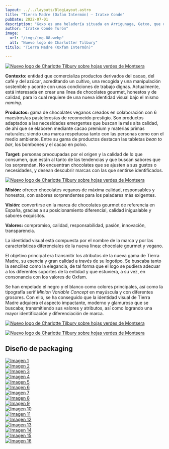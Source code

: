 ```yaml
---
layout: ../../layouts/BlogLayout.astro
title: "Tierra Madre (Oxfam Intermón) – Iratxe Conde"
pubDate: 2022-07-01
description: "Goxo es una heladería situada en Arrigunaga, Getxo, que ofrece helados y dulces de origen natural y respetuosos con el medio ambiente. Con una misión de calidad y compromiso, Goxo se dirige a quienes buscan productos innovadores y sabores sorprendentes, brindando una experiencia única en un entorno costero idílico."
author: "Iratxe Conde Turón"
image:
  url: "/imgs/img-88.webp"
  alt: "Nuevo logo de Charlotter Tilbury"
titulo: "Tierra Madre (Oxfam Intermón)"

---
```


[![Nuevo logo de Charlotte Tilbury sobre hojas verdes de Montsera](/imgs/img-88.webp "Nuevo logo de Charlotter Tilbury")](/imgs/img-88.webp)

**Contexto:** entidad que comercializa productos derivados del cacao, del café y del azúcar, acreditando un cultivo, una recogida y una manipulación sostenible y acorde con unas condiciones de trabajo dignas. Actualmente, está interesada en crear una línea de chocolates gourmet, honestos y de calidad, para lo cual requiere de una nueva identidad visual bajo el mismo _naming_.

**Productos:** gama de chocolates veganos creados en colaboración con 6 maestros/as pasteleros/as de reconocido prestigio. Son productos adaptados a las necesidades emergentes que buscan la más alta calidad, de ahí que se elaboren mediante cacao premium y materias primas naturales; siendo una marca respetuosa tanto con las personas como con el medio ambiente. Entre su gama de productos destacan las tabletas _bean to bar_, los bombones y el cacao en polvo.

**Target:** personas preocupadas por el origen y la calidad de lo que consumen, que están al tanto de las tendencias y que buscan sabores que los sorprendan. No encuentran chocolates que se ajusten a sus gustos o necesidades, y desean descubrir marcas con las que sentirse identificados.

<div class="flex-container">
  <div class="flex-item">

[![Nuevo logo de Charlotte Tilbury sobre hojas verdes de Montsera](/imgs/img-202.webp "Nuevo logo de Charlotter Tilbury")](/imgs/img-202.webp)

  </div>
  <div class="flex-item">

**Misión:** ofrecer chocolates veganos de máxima calidad, responsables y honestos, con sabores sorprendentes para los paladares más exigentes.

**Visión:** convertirse en la marca de chocolates gourmet de referencia en España, gracias a su posicionamiento diferencial, calidad inigualable y sabores exquisitos.

**Valores:** compromiso, calidad, responsabilidad, pasión, innovación, transparencia.

  </div>
</div>

<div class="flex-container">
  <div class="flex-item">

La identidad visual está compuesta por el nombre de la marca y por las características diferenciales de la nueva línea: chocolate gourmet y vegano.

El objetivo principal era transmitir los atributos de la nueva gama de Tierra Madre, su esencia y gran calidad a través de su logotipo. Se buscaba tanto la sencillez como la elegancia, de tal forma que el logo se pudiera adecuar a los diferentes soportes de la entidad y que estuviera, a su vez, en consonancia con los valores de Oxfam.

Se han empelado el negro y el blanco como colores principales, así como la tipografía serif _Minion Variable Concept_ en mayúscula y con diferentes grosores. Con ello, se ha conseguido que la identidad visual de Tierra Madre adquiera el aspecto impactante, moderno y glamuroso que se buscaba; transmitiendo sus valores y atributos, así como logrando una mayor identificación y diferenciación de marca.

  </div>
  <div class="flex-item">

[![Nuevo logo de Charlotte Tilbury sobre hojas verdes de Montsera](/imgs/img-223.webp "Nuevo logo de Charlotter Tilbury")](/imgs/img-223.webp)

  </div>
</div>

[![Nuevo logo de Charlotte Tilbury sobre hojas verdes de Montsera](/imgs/img-89.webp "Nuevo logo de Charlotter Tilbury")](/imgs/img-89.webp)

## Diseño de packaging
<div class="grid-4-container" id="gallery">
  <div class="grid-item">
    <a href="/imgs/img-190.webp" data-pswp-width="2000" data-pswp-height="2000">
      <img src="/imgs/img-190.webp" alt="Imagen 1"/>
    </a>
  </div>
  <div class="grid-item">
    <a href="/imgs/img-191.webp" data-pswp-width="2000" data-pswp-height="2000">
      <img src="/imgs/img-191.webp" alt="Imagen 2"/>
    </a>
  </div>
  <div class="grid-item">
    <a href="/imgs/img-192.webp" data-pswp-width="2000" data-pswp-height="2000">
      <img src="/imgs/img-192.webp" alt="Imagen 3"/>
    </a>
  </div>
  <div class="grid-item">
    <a href="/imgs/img-193.webp" data-pswp-width="2000" data-pswp-height="2000">
      <img src="/imgs/img-193.webp" alt="Imagen 4"/>
    </a>
  </div>
  <div class="grid-item">
    <a href="/imgs/img-194.webp" data-pswp-width="2000" data-pswp-height="2000">
      <img src="/imgs/img-194.webp" alt="Imagen 5"/>
    </a>
  </div>
  <div class="grid-item">
    <a href="/imgs/img-195.webp" data-pswp-width="2000" data-pswp-height="2000">
      <img src="/imgs/img-195.webp" alt="Imagen 6"/>
    </a>
  </div>
  <div class="grid-item">
    <a href="/imgs/img-196.webp" data-pswp-width="2000" data-pswp-height="2000">
      <img src="/imgs/img-196.webp" alt="Imagen 7"/>
    </a>
  </div>
  <div class="grid-item">
    <a href="/imgs/img-197.webp" data-pswp-width="2000" data-pswp-height="2000">
      <img src="/imgs/img-197.webp" alt="Imagen 8"/>
    </a>
  </div>
  <div class="grid-item">
    <a href="/imgs/img-198.webp" data-pswp-width="2000" data-pswp-height="2000">
      <img src="/imgs/img-198.webp" alt="Imagen 9"/>
    </a>
  </div>
  <div class="grid-item">
    <a href="/imgs/img-199.webp" data-pswp-width="2000" data-pswp-height="2000">
      <img src="/imgs/img-199.webp" alt="Imagen 10"/>
    </a>
  </div>
  <div class="grid-item">
    <a href="/imgs/img-200.webp" data-pswp-width="2000" data-pswp-height="2000">
      <img src="/imgs/img-200.webp" alt="Imagen 11"/>
    </a>
  </div>
  <div class="grid-item">
    <a href="/imgs/img-201.webp" data-pswp-width="2000" data-pswp-height="2000">
      <img src="/imgs/img-201.webp" alt="Imagen 12"/>
    </a>
  </div>
  <div class="grid-item">
    <a href="/imgs/img-90.webp" data-pswp-width="2000" data-pswp-height="2000">
      <img src="/imgs/img-90.webp" alt="Imagen 13"/>
    </a>
  </div>
  <div class="grid-item">
    <a href="/imgs/img-129.webp" data-pswp-width="2000" data-pswp-height="2000">
      <img src="/imgs/img-129.webp" alt="Imagen 14"/>
    </a>
  </div>
  <div class="grid-item">
    <a href="/imgs/img-128.webp" data-pswp-width="2000" data-pswp-height="2000">
      <img src="/imgs/img-128.webp" alt="Imagen 15"/>
    </a>
  </div>
  <div class="grid-item">
    <a href="/imgs/img-91.webp" data-pswp-width="2000" data-pswp-height="2000">
      <img src="/imgs/img-91.webp" alt="Imagen 16"/>
    </a>
  </div>
</div>


